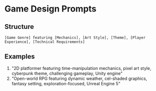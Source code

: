 # Game Design Prompts

## Structure

```
[Game Genre] featuring [Mechanics], [Art Style], [Theme], [Player Experience], [Technical Requirements]
```

## Examples

1. "2D platformer featuring time-manipulation mechanics, pixel art style, cyberpunk theme, challenging gameplay, Unity engine"
2. "Open-world RPG featuring dynamic weather, cel-shaded graphics, fantasy setting, exploration-focused, Unreal Engine 5"

```

```
